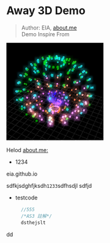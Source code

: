 Away 3D Demo
=============
> Author: EIA, [about.me](http:about.me/eia) <br/>
> Demo Inspire From


![cccccccc](demo.jpg)<br/>

Helod
[about.me:](http://about.me/eia)

* 1234

eia.github.io

sdfkjsdghfjksdh`1233`sdfhsdjl
sdfjd

* testcode


    ```ActionScript
      //555
	  /*AS3 註解*/
      dsthejslt
    ```
dd
